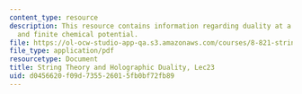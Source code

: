 ```yaml
---
content_type: resource
description: This resource contains information regarding duality at a finite temperature
  and finite chemical potential.
file: https://ol-ocw-studio-app-qa.s3.amazonaws.com/courses/8-821-string-theory-and-holographic-duality-fall-2014/d0456620f09d735526015fb0bf72fb89_MIT8_821S15_Lec23.pdf
file_type: application/pdf
resourcetype: Document
title: String Theory and Holographic Duality, Lec23
uid: d0456620-f09d-7355-2601-5fb0bf72fb89
---
```

